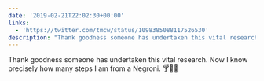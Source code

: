 ```yaml
---
date: '2019-02-21T22:02:30+00:00'
links:
  - 'https://twitter.com/tmcw/status/1098385088117526530'
description: "Thank goodness someone has undertaken this vital research. Now I know precisely how many steps I am from a Negroni. \U0001F378\U0001F377\U0001F379 "
---
```

Thank goodness someone has undertaken this vital research. Now I know precisely how many steps I am from a Negroni. 🍸🍷🍹 
